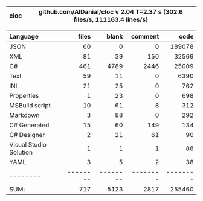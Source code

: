 cloc|github.com/AlDanial/cloc v 2.04  T=2.37 s (302.6 files/s, 111163.4 lines/s)
--- | ---

Language|files|blank|comment|code
:-------|-------:|-------:|-------:|-------:
JSON|60|0|0|189078
XML|81|39|150|32569
C#|461|4789|2446|25009
Text|59|11|0|6390
INI|21|25|0|762
Properties|1|23|0|698
MSBuild script|10|61|8|312
Markdown|3|88|0|292
C# Generated|15|60|149|134
C# Designer|2|21|61|90
Visual Studio Solution|1|1|1|88
YAML|3|5|2|38
--------|--------|--------|--------|--------
SUM:|717|5123|2817|255460
